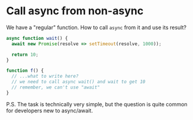 # Call async from non-async

We have a "regular" function. How to call `async` from it and use its result?

```javascript
async function wait() {
  await new Promise(resolve => setTimeout(resolve, 1000));

  return 10;
}

function f() {
  // ...what to write here?
  // we need to call async wait() and wait to get 10
  // remember, we can't use "await"
}
```

P.S. The task is technically very simple, but the question is quite common for developers new to async/await.

